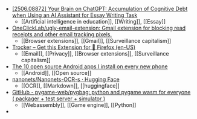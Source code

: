 - [[2506.08872] Your Brain on ChatGPT: Accumulation of Cognitive Debt when Using an AI Assistant for Essay Writing Task](https://arxiv.org/abs/2506.08872)
	- [[Artificial intelligence in education]], [[Writing]], [[Essay]]
- [OneClickLab/ugly-email-extension: Gmail extension for blocking read receipts and other email tracking pixels.](https://github.com/OneClickLab/ugly-email-extension)
	- [[Browser extensions]], [[Gmail]], [[Surveillance capitalism]]
- [Trocker – Get this Extension for 🦊 Firefox (en-US)](https://addons.mozilla.org/en-US/firefox/addon/trockerapp/)
	- [[Email]], [[Privacy]], [[Browser extensions]], [[Surveillance capitalism]]
- [The 10 open source Android apps I install on every new phone](https://www.androidauthority.com/best-open-source-android-apps-3565444/)
	- [[Android]], [[Open source]]
- [nanonets/Nanonets-OCR-s · Hugging Face](https://huggingface.co/nanonets/Nanonets-OCR-s)
	- [[OCR]], [[Markdown]], [[huggingface]]
- [GitHub - pygame-web/pygbag: python and pygame wasm for everyone ( packager + test server + simulator )](https://github.com/pygame-web/pygbag)
	- [[Webassembly]], [[Game engine]], [[Python]]
-
